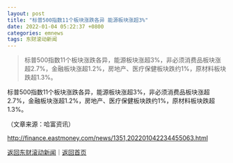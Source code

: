 ```yaml
---
layout: post
title: "标普500指数11个板块涨跌各异 能源板块涨超3%"
date: 2022-01-04 05:22:37 +0800
categories: emnews
tags: 东财滚动新闻
---
```

> 标普500指数11个板块涨跌各异，能源板块涨超3%，非必须消费品板块涨超2.7%，金融板块涨超1.2%，房地产、医疗保健板块跌约1%，原材料板块跌超1.3%。

<p>标普500指数11个板块涨跌各异，能源板块涨超3%，非必须消费品板块涨超2.7%，金融板块涨超1.2%，房地产、医疗保健板块跌约1%，原材料板块跌超1.3%。</p><p class="em_media">（文章来源：哈富资讯）</p>

<http://finance.eastmoney.com/news/1351,202201042234455063.html>

[返回东财滚动新闻](//finews.withounder.com/emnews/)｜[返回首页](//finews.withounder.com/)